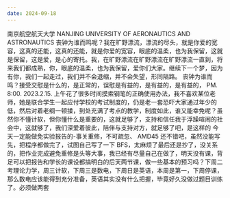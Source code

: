 ```yaml
---
date: 2024-09-18
---
```


南京航空航天大学
NANJING UNIVERSITY OF AERONAUTICS AND ASTRONAUTICS
丧钟为谁而鸣呢？我在旷野漂流，漂流的尽头，就是你爱的宽容，这真的还能，这真的还能，就是你爱的宽容，眼底的温柔，也为我保留，这就是保留，这是爱，是心的寄托。我，在旷野漂流在旷野漂流在旷野漂流一直到，将来我们都成熟，你，眼底的温柔，也为我保留，爱你们大家。继续下一个梦，因为有你，我们一起走过，我们并不会退缩，并不会失望，形同隔路。
丧钟为谁而鸣？接受交慰是什么的，是正常的，误慰是有益的，是有益的，是有益的，
PM. 8:00. 2023.2.15. 上午花了很多时间摸索钢笔的正确使用办法，我不喜欢某位老师，她是联合学生一起应付学校的考试制度的，仍是老一套恐吓大家通过年少的低，然后对着老纲一顿揉，到处充满了考点的教学，制度如此，谁又能幸免呢？虽然你不懂计软，但你懂什么是重要的，这就足够了，支持和信任我于浮躁喧闹的社会中，这就够了，我们深爱着彼此，陪伴与支持对方，就足够了吧，是这样的
今天一定能做免实验报告的-事关重修，不可疏忽、
AMD45 还不错吧，虽然没能写先，把程序都做完了，试图自己写了一下 BFS，太麻烦了最后还是抄了，没关系的，把作业完成避免重修是头等大事，我已经有尽量自己在做了，明天没有课，背足可以把报告和学长的课设都搞明白的后天两节课，做一些基本的预习吗？下周二考理论力学，周三计软，下周三是数电，下周日是英语，本周是第一，下周停课，那么数电应该能得到充分准备，英语其实没有什么把握，毕竟好久没做过题目训练了。必须做两套

